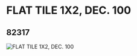 # FLAT TILE 1X2, DEC. 100
## 82317
![FLAT TILE 1X2, DEC. 100](https://lc-www-live-s.legocdn.com/media/bricks/5/2/4295260.jpg)